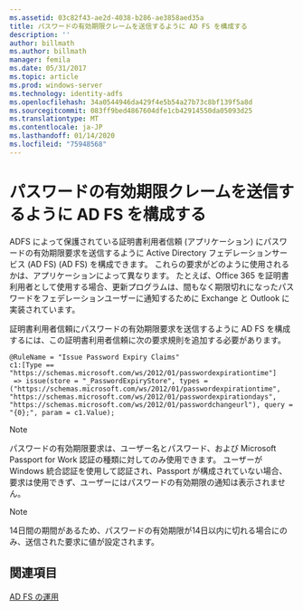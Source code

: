 ```yaml
---
ms.assetid: 03c82f43-ae2d-4038-b286-ae3858aed35a
title: パスワードの有効期限クレームを送信するように AD FS を構成する
description: ''
author: billmath
ms.author: billmath
manager: femila
ms.date: 05/31/2017
ms.topic: article
ms.prod: windows-server
ms.technology: identity-adfs
ms.openlocfilehash: 34a0544946da429f4e5b54a27b73c8bf139f5a8d
ms.sourcegitcommit: 083ff9bed4867604dfe1cb42914550da05093d25
ms.translationtype: MT
ms.contentlocale: ja-JP
ms.lasthandoff: 01/14/2020
ms.locfileid: "75948568"
---
```

# <a name="configure-ad-fs-to-send-password-expiry-claims"></a>パスワードの有効期限クレームを送信するように AD FS を構成する


ADFS によって保護されている証明書利用者信頼 (アプリケーション) にパスワードの有効期限要求を送信するように Active Directory フェデレーションサービス (AD FS) (AD FS) を構成できます。 これらの要求がどのように使用されるかは、アプリケーションによって異なります。 たとえば、Office 365 を証明書利用者として使用する場合、更新プログラムは、間もなく期限切れになったパスワードをフェデレーションユーザーに通知するために Exchange と Outlook に実装されています。

証明書利用者信頼にパスワードの有効期限要求を送信するように AD FS を構成するには、この証明書利用者信頼に次の要求規則を追加する必要があります。

```
@RuleName = "Issue Password Expiry Claims"
c1:[Type == "https://schemas.microsoft.com/ws/2012/01/passwordexpirationtime"]
 => issue(store = "_PasswordExpiryStore", types = ("https://schemas.microsoft.com/ws/2012/01/passwordexpirationtime", "https://schemas.microsoft.com/ws/2012/01/passwordexpirationdays", "https://schemas.microsoft.com/ws/2012/01/passwordchangeurl"), query = "{0};", param = c1.Value);
```

> [!NOTE]
> パスワードの有効期限要求は、ユーザー名とパスワード、および Microsoft Passport for Work 認証の種類に対してのみ使用できます。  ユーザーが Windows 統合認証を使用して認証され、Passport が構成されていない場合、要求は使用できず、ユーザーにはパスワードの有効期限の通知は表示されません。

> [!NOTE]
> 14日間の期間があるため、パスワードの有効期限が14日以内に切れる場合にのみ、送信された要求に値が設定されます。

## <a name="see-also"></a>関連項目
[AD FS の運用](../../ad-fs/AD-FS-2016-Operations.md)
